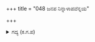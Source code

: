 +++
title = "048 ಜನಪ ನಿನ್ನಾಳಾಪವೆನ್ನಯ"

+++

<details><summary>ಗದ್ಯ (ಕ.ಗ.ಪ) </summary>

48. ಅರಸನೇ, ನಿನ್ನ ಮಾತು ನನಗೆ ಅಚ್ಚರಿಯನ್ನುಂಟು ಮಾಡಿದೆ. ಭೀಮಾರ್ಜುನರು ನಿನ್ನ ಸೋದರರು, ಅಲ್ಲದೆ ಅವರಿಗೆ ನೀನು ತುಂಬಾ ಬೇಕಾದವನು. ಅವರಿರುವಾಗ ನೀನೇಕೆ ಮಾದ್ರೇಯರನ್ನು ಬದುಕಿಸ ಬಯಸಿದೆ ? ಹೇಳು ? ಎಂದು ಯಕ್ಷನು ಕೇಳಲು, ಧರ್ಮರಾಯನು ನಸುನಗುತ್ತಾ ಇಂತೆಂದನು.
</details>

